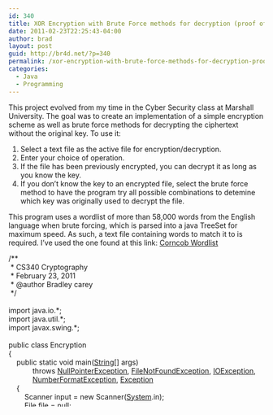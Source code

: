 ```yaml
---
id: 340
title: XOR Encryption with Brute Force methods for decryption (proof of concept)
date: 2011-02-23T22:25:43-04:00
author: brad
layout: post
guid: http://br4d.net/?p=340
permalink: /xor-encryption-with-brute-force-methods-for-decryption-proof-of-concept/
categories:
  - Java
  - Programming
---
```

This project evolved from my time in the Cyber Security class at Marshall University. The goal was to create an implementation of a simple encryption scheme as well as brute force methods for decrypting the ciphertext without the original key. To use it:

  1. Select a text file as the active file for encryption/decryption.
  2. Enter your choice of operation.
  3. If the file has been previously encrypted, you can decrypt it as long as you know the key.
  4. If you don&#8217;t know the key to an encrypted file, select the brute force method to have the program try all possible combinations to detemine which key was originally used to decrypt the file.

This program uses a wordlist of more than 58,000 words from the English language when brute forcing, which is parsed into a java TreeSet for maximum speed. As such, a text file containing words to match it to is required. I&#8217;ve used the one found at this link: [Corncob Wordlist](http://www.mieliestronk.com/wordlist.html)

<div class="codecolorer-container java default" style="overflow:auto;white-space:nowrap;height:300px;">
  <div class="java codecolorer">
    <span class="co3">/**<br /> &nbsp;* CS340 Cryptography<br /> &nbsp;* February 23, 2011<br /> &nbsp;* @author Bradley carey<br /> &nbsp;*/</span><br /> &nbsp;<br /> <span class="kw1">import</span> <span class="co2">java.io.*</span><span class="sy0">;</span><br /> <span class="kw1">import</span> <span class="co2">java.util.*</span><span class="sy0">;</span><br /> <span class="kw1">import</span> <span class="co2">javax.swing.*</span><span class="sy0">;</span><br /> &nbsp;<br /> <span class="kw1">public</span> <span class="kw1">class</span> Encryption<br /> <span class="br0">&#123;</span><br /> &nbsp; &nbsp; <span class="kw1">public</span> <span class="kw1">static</span> <span class="kw4">void</span> main<span class="br0">&#40;</span><a href="http://www.google.com/search?hl=en&q=allinurl%3Adocs.oracle.com+javase+docs+api+string"><span class="kw3">String</span></a><span class="br0">&#91;</span><span class="br0">&#93;</span> args<span class="br0">&#41;</span><br /> &nbsp; &nbsp; &nbsp; &nbsp; &nbsp; &nbsp; <span class="kw1">throws</span> <a href="http://www.google.com/search?hl=en&q=allinurl%3Adocs.oracle.com+javase+docs+api+nullpointerexception"><span class="kw3">NullPointerException</span></a>, <a href="http://www.google.com/search?hl=en&q=allinurl%3Adocs.oracle.com+javase+docs+api+filenotfoundexception"><span class="kw3">FileNotFoundException</span></a>, <a href="http://www.google.com/search?hl=en&q=allinurl%3Adocs.oracle.com+javase+docs+api+ioexception"><span class="kw3">IOException</span></a>,<br /> &nbsp; &nbsp; &nbsp; &nbsp; &nbsp; &nbsp; <a href="http://www.google.com/search?hl=en&q=allinurl%3Adocs.oracle.com+javase+docs+api+numberformatexception"><span class="kw3">NumberFormatException</span></a>, <a href="http://www.google.com/search?hl=en&q=allinurl%3Adocs.oracle.com+javase+docs+api+exception"><span class="kw3">Exception</span></a><br /> &nbsp; &nbsp; <span class="br0">&#123;</span><br /> &nbsp; &nbsp; &nbsp; &nbsp; Scanner input <span class="sy0">=</span> <span class="kw1">new</span> Scanner<span class="br0">&#40;</span><a href="http://www.google.com/search?hl=en&q=allinurl%3Adocs.oracle.com+javase+docs+api+system"><span class="kw3">System</span></a>.<span class="me1">in</span><span class="br0">&#41;</span><span class="sy0">;</span><br /> &nbsp; &nbsp; &nbsp; &nbsp; <a href="http://www.google.com/search?hl=en&q=allinurl%3Adocs.oracle.com+javase+docs+api+file"><span class="kw3">File</span></a> file <span class="sy0">=</span> <span class="kw2">null</span><span class="sy0">;</span><br /> &nbsp; &nbsp; &nbsp; &nbsp; <a href="http://www.google.com/search?hl=en&q=allinurl%3Adocs.oracle.com+javase+docs+api+string"><span class="kw3">String</span></a> strLine <span class="sy0">=</span> <span class="st0">""</span><span class="sy0">;</span><br /> &nbsp; &nbsp; &nbsp; &nbsp; <a href="http://www.google.com/search?hl=en&q=allinurl%3Adocs.oracle.com+javase+docs+api+jfilechooser"><span class="kw3">JFileChooser</span></a> fc <span class="sy0">=</span> <span class="kw1">new</span> <a href="http://www.google.com/search?hl=en&q=allinurl%3Adocs.oracle.com+javase+docs+api+jfilechooser"><span class="kw3">JFileChooser</span></a><span class="br0">&#40;</span><span class="st0">"."</span><span class="br0">&#41;</span><span class="sy0">;</span><br /> &nbsp;<br /> &nbsp; &nbsp; &nbsp; &nbsp; file <span class="sy0">=</span> openFile<span class="br0">&#40;</span>fc<span class="br0">&#41;</span><span class="sy0">;</span><br /> &nbsp; &nbsp; &nbsp; &nbsp; strLine <span class="sy0">=</span> readFile<span class="br0">&#40;</span>file<span class="br0">&#41;</span><span class="sy0">;</span><br /> &nbsp; &nbsp; &nbsp; &nbsp; <a href="http://www.google.com/search?hl=en&q=allinurl%3Adocs.oracle.com+javase+docs+api+system"><span class="kw3">System</span></a>.<span class="me1">out</span>.<span class="me1">println</span><span class="br0">&#40;</span>strLine<span class="br0">&#41;</span><span class="sy0">;</span><br /> &nbsp;<br /> &nbsp; &nbsp; &nbsp; &nbsp; <span class="kw4">int</span> select <span class="sy0">=</span> <span class="sy0">-</span><span class="nu0">1</span><span class="sy0">;</span><br /> &nbsp; &nbsp; &nbsp; &nbsp; <span class="kw1">while</span><span class="br0">&#40;</span>select <span class="sy0">!=</span> <span class="nu0"></span><span class="br0">&#41;</span><br /> &nbsp; &nbsp; &nbsp; &nbsp; <span class="br0">&#123;</span><br /> &nbsp; &nbsp; &nbsp; &nbsp; &nbsp; &nbsp; <a href="http://www.google.com/search?hl=en&q=allinurl%3Adocs.oracle.com+javase+docs+api+string"><span class="kw3">String</span></a> fName <span class="sy0">=</span> file.<span class="me1">getName</span><span class="br0">&#40;</span><span class="br0">&#41;</span><span class="sy0">;</span><br /> &nbsp; &nbsp; &nbsp; &nbsp; &nbsp; &nbsp; <a href="http://www.google.com/search?hl=en&q=allinurl%3Adocs.oracle.com+javase+docs+api+system"><span class="kw3">System</span></a>.<span class="me1">out</span>.<span class="me1">print</span><span class="br0">&#40;</span><span class="st0">""</span><br /> &nbsp; &nbsp; &nbsp; &nbsp; &nbsp; &nbsp; &nbsp; &nbsp; &nbsp; &nbsp; <span class="sy0">+</span> <span class="st0">"<span class="es0">\n</span>Currently selected file: "</span><span class="st0">" + fName + "</span><span class="st0">"..."</span><br /> &nbsp; &nbsp; &nbsp; &nbsp; &nbsp; &nbsp; &nbsp; &nbsp; &nbsp; &nbsp; <span class="sy0">+</span> <span class="st0">"<span class="es0">\n</span>1 - Open a different file."</span><br /> &nbsp; &nbsp; &nbsp; &nbsp; &nbsp; &nbsp; &nbsp; &nbsp; &nbsp; &nbsp; <span class="sy0">+</span> <span class="st0">"<span class="es0">\n</span>2 - Encrypt "</span> <span class="sy0">+</span> fName<br /> &nbsp; &nbsp; &nbsp; &nbsp; &nbsp; &nbsp; &nbsp; &nbsp; &nbsp; &nbsp; <span class="sy0">+</span> <span class="st0">"<span class="es0">\n</span>3 - Decrypt "</span> <span class="sy0">+</span> fName<br /> &nbsp; &nbsp; &nbsp; &nbsp; &nbsp; &nbsp; &nbsp; &nbsp; &nbsp; &nbsp; <span class="sy0">+</span> <span class="st0">"<span class="es0">\n</span>4 - Attempt to brute force the key used to encrypt &nbsp;"</span> <span class="sy0">+</span> fName<br /> &nbsp; &nbsp; &nbsp; &nbsp; &nbsp; &nbsp; &nbsp; &nbsp; &nbsp; &nbsp; <span class="sy0">+</span> <span class="st0">"<span class="es0">\n</span>0 - Quit."</span><br /> &nbsp; &nbsp; &nbsp; &nbsp; &nbsp; &nbsp; &nbsp; &nbsp; &nbsp; &nbsp; <span class="sy0">+</span> <span class="st0">"<span class="es0">\n</span>What would you like to do? "</span><span class="br0">&#41;</span><span class="sy0">;</span><br /> &nbsp; &nbsp; &nbsp; &nbsp; &nbsp; &nbsp; select <span class="sy0">=</span> <a href="http://www.google.com/search?hl=en&q=allinurl%3Adocs.oracle.com+javase+docs+api+integer"><span class="kw3">Integer</span></a>.<span class="me1">parseInt</span><span class="br0">&#40;</span>input.<span class="me1">nextLine</span><span class="br0">&#40;</span><span class="br0">&#41;</span><span class="br0">&#41;</span><span class="sy0">;</span><br /> &nbsp; &nbsp; &nbsp; &nbsp; &nbsp; &nbsp; <span class="kw1">switch</span><span class="br0">&#40;</span>select<span class="br0">&#41;</span><br /> &nbsp; &nbsp; &nbsp; &nbsp; &nbsp; &nbsp; <span class="br0">&#123;</span><br /> &nbsp; &nbsp; &nbsp; &nbsp; &nbsp; &nbsp; &nbsp; &nbsp; <span class="kw1">case</span> <span class="nu0">1</span><span class="sy0">:</span> <span class="co1">//open file</span><br /> &nbsp; &nbsp; &nbsp; &nbsp; &nbsp; &nbsp; &nbsp; &nbsp; &nbsp; &nbsp; file <span class="sy0">=</span> openFile<span class="br0">&#40;</span>fc<span class="br0">&#41;</span><span class="sy0">;</span><br /> &nbsp; &nbsp; &nbsp; &nbsp; &nbsp; &nbsp; &nbsp; &nbsp; &nbsp; &nbsp; strLine <span class="sy0">=</span> readFile<span class="br0">&#40;</span>file<span class="br0">&#41;</span><span class="sy0">;</span><br /> &nbsp; &nbsp; &nbsp; &nbsp; &nbsp; &nbsp; &nbsp; &nbsp; &nbsp; &nbsp; <a href="http://www.google.com/search?hl=en&q=allinurl%3Adocs.oracle.com+javase+docs+api+system"><span class="kw3">System</span></a>.<span class="me1">out</span>.<span class="me1">println</span><span class="br0">&#40;</span>strLine<span class="br0">&#41;</span><span class="sy0">;</span><br /> &nbsp; &nbsp; &nbsp; &nbsp; &nbsp; &nbsp; &nbsp; &nbsp; &nbsp; &nbsp; <span class="kw1">break</span><span class="sy0">;</span><br /> &nbsp; &nbsp; &nbsp; &nbsp; &nbsp; &nbsp; &nbsp; &nbsp; <span class="kw1">case</span> <span class="nu0">2</span><span class="sy0">:</span> <span class="co1">// encrypt</span><br /> &nbsp; &nbsp; &nbsp; &nbsp; &nbsp; &nbsp; &nbsp; &nbsp; &nbsp; &nbsp; encrypt<span class="br0">&#40;</span>file, <span class="kw2">true</span><span class="br0">&#41;</span><span class="sy0">;</span><br /> &nbsp; &nbsp; &nbsp; &nbsp; &nbsp; &nbsp; &nbsp; &nbsp; &nbsp; &nbsp; <span class="kw1">break</span><span class="sy0">;</span><br /> &nbsp; &nbsp; &nbsp; &nbsp; &nbsp; &nbsp; &nbsp; &nbsp; <span class="kw1">case</span> <span class="nu0">3</span><span class="sy0">:</span> <span class="co1">//decrypt</span><br /> &nbsp; &nbsp; &nbsp; &nbsp; &nbsp; &nbsp; &nbsp; &nbsp; &nbsp; &nbsp; encrypt<span class="br0">&#40;</span>file, <span class="kw2">false</span><span class="br0">&#41;</span><span class="sy0">;</span><br /> &nbsp; &nbsp; &nbsp; &nbsp; &nbsp; &nbsp; &nbsp; &nbsp; &nbsp; &nbsp; <span class="kw1">break</span><span class="sy0">;</span><br /> &nbsp; &nbsp; &nbsp; &nbsp; &nbsp; &nbsp; &nbsp; &nbsp; <span class="kw1">case</span> <span class="nu0">4</span><span class="sy0">:</span> <span class="co1">// brute force</span><br /> &nbsp; &nbsp; &nbsp; &nbsp; &nbsp; &nbsp; &nbsp; &nbsp; &nbsp; &nbsp; bruteForce<span class="br0">&#40;</span>file<span class="br0">&#41;</span><span class="sy0">;</span><br /> &nbsp; &nbsp; &nbsp; &nbsp; &nbsp; &nbsp; &nbsp; &nbsp; &nbsp; &nbsp; <span class="kw1">break</span><span class="sy0">;</span><br /> &nbsp; &nbsp; &nbsp; &nbsp; &nbsp; &nbsp; &nbsp; &nbsp; <span class="kw1">case</span> <span class="nu0"></span><span class="sy0">:</span> <span class="co1">//exit</span><br /> &nbsp; &nbsp; &nbsp; &nbsp; &nbsp; &nbsp; &nbsp; &nbsp; &nbsp; &nbsp; <a href="http://www.google.com/search?hl=en&q=allinurl%3Adocs.oracle.com+javase+docs+api+system"><span class="kw3">System</span></a>.<span class="me1">exit</span><span class="br0">&#40;</span><span class="nu0"></span><span class="br0">&#41;</span><span class="sy0">;</span><br /> &nbsp; &nbsp; &nbsp; &nbsp; &nbsp; &nbsp; &nbsp; &nbsp; &nbsp; &nbsp; <span class="kw1">break</span><span class="sy0">;</span><br /> &nbsp; &nbsp; &nbsp; &nbsp; &nbsp; &nbsp; &nbsp; &nbsp; <span class="kw1">default</span><span class="sy0">:</span><br /> &nbsp; &nbsp; &nbsp; &nbsp; &nbsp; &nbsp; &nbsp; &nbsp; &nbsp; &nbsp; <a href="http://www.google.com/search?hl=en&q=allinurl%3Adocs.oracle.com+javase+docs+api+system"><span class="kw3">System</span></a>.<span class="me1">out</span>.<span class="me1">println</span><span class="br0">&#40;</span><span class="st0">"User fail detected. Please stop doing it wrong and try again."</span><span class="br0">&#41;</span><span class="sy0">;</span><br /> &nbsp; &nbsp; &nbsp; &nbsp; &nbsp; &nbsp; &nbsp; &nbsp; &nbsp; &nbsp; <span class="kw1">break</span><span class="sy0">;</span><br /> &nbsp; &nbsp; &nbsp; &nbsp; &nbsp; &nbsp; <span class="br0">&#125;</span><br /> &nbsp; &nbsp; &nbsp; &nbsp; <span class="br0">&#125;</span><br /> &nbsp; &nbsp; <span class="br0">&#125;</span><br /> &nbsp;<br /> &nbsp; &nbsp; <span class="co3">/**<br /> &nbsp; &nbsp; &nbsp;*<br /> &nbsp; &nbsp; &nbsp;* @param fc : .<br /> &nbsp; &nbsp; &nbsp;* @return &nbsp; : Returns the file to be opened.<br /> &nbsp; &nbsp; &nbsp;*/</span><br /> &nbsp; &nbsp; <span class="kw1">public</span> <span class="kw1">static</span> <a href="http://www.google.com/search?hl=en&q=allinurl%3Adocs.oracle.com+javase+docs+api+file"><span class="kw3">File</span></a> openFile<span class="br0">&#40;</span><a href="http://www.google.com/search?hl=en&q=allinurl%3Adocs.oracle.com+javase+docs+api+jfilechooser"><span class="kw3">JFileChooser</span></a> fc<span class="br0">&#41;</span><br /> &nbsp; &nbsp; <span class="br0">&#123;</span><br /> &nbsp; &nbsp; &nbsp; &nbsp; <a href="http://www.google.com/search?hl=en&q=allinurl%3Adocs.oracle.com+javase+docs+api+file"><span class="kw3">File</span></a> file <span class="sy0">=</span> <span class="kw2">null</span><span class="sy0">;</span><br /> &nbsp; &nbsp; &nbsp; &nbsp; <a href="http://www.google.com/search?hl=en&q=allinurl%3Adocs.oracle.com+javase+docs+api+system"><span class="kw3">System</span></a>.<span class="me1">out</span>.<span class="me1">println</span><span class="br0">&#40;</span><span class="st0">"Open a file..."</span><span class="br0">&#41;</span><span class="sy0">;</span><br /> &nbsp; &nbsp; &nbsp; &nbsp; <span class="kw4">int</span> returnVal <span class="sy0">=</span> fc.<span class="me1">showOpenDialog</span><span class="br0">&#40;</span><span class="kw2">null</span><span class="br0">&#41;</span><span class="sy0">;</span><br /> &nbsp; &nbsp; &nbsp; &nbsp; <span class="kw1">if</span><span class="br0">&#40;</span>returnVal <span class="sy0">==</span> <a href="http://www.google.com/search?hl=en&q=allinurl%3Adocs.oracle.com+javase+docs+api+jfilechooser"><span class="kw3">JFileChooser</span></a>.<span class="me1">APPROVE_OPTION</span><span class="br0">&#41;</span><br /> &nbsp; &nbsp; &nbsp; &nbsp; <span class="br0">&#123;</span><br /> &nbsp; &nbsp; &nbsp; &nbsp; &nbsp; &nbsp; file <span class="sy0">=</span> fc.<span class="me1">getSelectedFile</span><span class="br0">&#40;</span><span class="br0">&#41;</span><span class="sy0">;</span><br /> &nbsp; &nbsp; &nbsp; &nbsp; &nbsp; &nbsp; <a href="http://www.google.com/search?hl=en&q=allinurl%3Adocs.oracle.com+javase+docs+api+system"><span class="kw3">System</span></a>.<span class="me1">out</span>.<span class="me1">println</span><span class="br0">&#40;</span><span class="st0">"Opened "</span><span class="st0">" + file.getName() + "</span><span class="st0">"..."</span><span class="br0">&#41;</span><span class="sy0">;</span><br /> &nbsp; &nbsp; &nbsp; &nbsp; <span class="br0">&#125;</span> <span class="kw1">else</span><br /> &nbsp; &nbsp; &nbsp; &nbsp; <span class="br0">&#123;</span><br /> &nbsp; &nbsp; &nbsp; &nbsp; &nbsp; &nbsp; <a href="http://www.google.com/search?hl=en&q=allinurl%3Adocs.oracle.com+javase+docs+api+system"><span class="kw3">System</span></a>.<span class="me1">out</span>.<span class="me1">println</span><span class="br0">&#40;</span><span class="st0">"User cancelled the process. "</span><br /> &nbsp; &nbsp; &nbsp; &nbsp; &nbsp; &nbsp; &nbsp; &nbsp; &nbsp; &nbsp; <span class="sy0">+</span> <span class="st0">"File selection unchanged."</span><span class="br0">&#41;</span><span class="sy0">;</span><br /> &nbsp; &nbsp; &nbsp; &nbsp; <span class="br0">&#125;</span><br /> &nbsp; &nbsp; &nbsp; &nbsp; <span class="kw1">return</span> file<span class="sy0">;</span><br /> &nbsp; &nbsp; <span class="br0">&#125;</span><br /> &nbsp;<br /> &nbsp; &nbsp; <span class="co3">/**<br /> &nbsp; &nbsp; &nbsp;*<br /> &nbsp; &nbsp; &nbsp;* @param file : Reads in a file.<br /> &nbsp; &nbsp; &nbsp;* @return &nbsp; &nbsp; : Returns the text in the file.<br /> &nbsp; &nbsp; &nbsp;* @throws FileNotFoundException<br /> &nbsp; &nbsp; &nbsp;* @throws IOException<br /> &nbsp; &nbsp; &nbsp;*/</span><br /> &nbsp; &nbsp; <span class="kw1">public</span> <span class="kw1">static</span> <a href="http://www.google.com/search?hl=en&q=allinurl%3Adocs.oracle.com+javase+docs+api+string"><span class="kw3">String</span></a> readFile<span class="br0">&#40;</span><a href="http://www.google.com/search?hl=en&q=allinurl%3Adocs.oracle.com+javase+docs+api+file"><span class="kw3">File</span></a> file<span class="br0">&#41;</span><br /> &nbsp; &nbsp; &nbsp; &nbsp; &nbsp; &nbsp; <span class="kw1">throws</span> <a href="http://www.google.com/search?hl=en&q=allinurl%3Adocs.oracle.com+javase+docs+api+filenotfoundexception"><span class="kw3">FileNotFoundException</span></a>, <a href="http://www.google.com/search?hl=en&q=allinurl%3Adocs.oracle.com+javase+docs+api+ioexception"><span class="kw3">IOException</span></a><br /> &nbsp; &nbsp; <span class="br0">&#123;</span><br /> &nbsp; &nbsp; &nbsp; &nbsp; <a href="http://www.google.com/search?hl=en&q=allinurl%3Adocs.oracle.com+javase+docs+api+filereader"><span class="kw3">FileReader</span></a> fr <span class="sy0">=</span> <span class="kw1">new</span> <a href="http://www.google.com/search?hl=en&q=allinurl%3Adocs.oracle.com+javase+docs+api+filereader"><span class="kw3">FileReader</span></a><span class="br0">&#40;</span>file<span class="br0">&#41;</span><span class="sy0">;</span><br /> &nbsp; &nbsp; &nbsp; &nbsp; <a href="http://www.google.com/search?hl=en&q=allinurl%3Adocs.oracle.com+javase+docs+api+bufferedreader"><span class="kw3">BufferedReader</span></a> br <span class="sy0">=</span> <span class="kw1">new</span> <a href="http://www.google.com/search?hl=en&q=allinurl%3Adocs.oracle.com+javase+docs+api+bufferedreader"><span class="kw3">BufferedReader</span></a><span class="br0">&#40;</span>fr<span class="br0">&#41;</span><span class="sy0">;</span><br /> &nbsp; &nbsp; &nbsp; &nbsp; <a href="http://www.google.com/search?hl=en&q=allinurl%3Adocs.oracle.com+javase+docs+api+string"><span class="kw3">String</span></a> strLine <span class="sy0">=</span> <span class="st0">""</span><span class="sy0">;</span><br /> &nbsp;<br /> &nbsp; &nbsp; &nbsp; &nbsp; <span class="kw4">int</span> temp <span class="sy0">=</span> br.<span class="me1">read</span><span class="br0">&#40;</span><span class="br0">&#41;</span><span class="sy0">;</span><br /> &nbsp; &nbsp; &nbsp; &nbsp; <span class="kw1">while</span><span class="br0">&#40;</span>temp <span class="sy0">!=</span> <span class="sy0">-</span><span class="nu0">1</span><span class="br0">&#41;</span><br /> &nbsp; &nbsp; &nbsp; &nbsp; <span class="br0">&#123;</span><br /> &nbsp; &nbsp; &nbsp; &nbsp; &nbsp; &nbsp; strLine <span class="sy0">+=</span> <span class="br0">&#40;</span><span class="kw4">char</span><span class="br0">&#41;</span>temp<span class="sy0">;</span><br /> &nbsp; &nbsp; &nbsp; &nbsp; &nbsp; &nbsp; temp <span class="sy0">=</span> br.<span class="me1">read</span><span class="br0">&#40;</span><span class="br0">&#41;</span><span class="sy0">;</span><br /> &nbsp; &nbsp; &nbsp; &nbsp; <span class="br0">&#125;</span><br /> &nbsp; &nbsp; &nbsp; &nbsp; br.<span class="me1">close</span><span class="br0">&#40;</span><span class="br0">&#41;</span><span class="sy0">;</span><br /> &nbsp; &nbsp; &nbsp; &nbsp; fr.<span class="me1">close</span><span class="br0">&#40;</span><span class="br0">&#41;</span><span class="sy0">;</span><br /> &nbsp; &nbsp; &nbsp; &nbsp; <span class="kw1">return</span> strLine<span class="sy0">;</span><br /> &nbsp; &nbsp; <span class="br0">&#125;</span><br /> &nbsp;<br /> &nbsp; &nbsp; <span class="co3">/**<br /> &nbsp; &nbsp; &nbsp;*<br /> &nbsp; &nbsp; &nbsp;* @param file &nbsp; &nbsp;: File to be encrypted or decrypted.<br /> &nbsp; &nbsp; &nbsp;* @param encrypt : Encrypt if TRUE, decrypt if FALSE.<br /> &nbsp; &nbsp; &nbsp;* @param brute &nbsp; : Overrides encrypt if TRUE, will brutally force the<br /> &nbsp; &nbsp; &nbsp;* &nbsp; &nbsp; &nbsp; &nbsp; &nbsp; &nbsp; &nbsp; &nbsp; &nbsp;selected file open. Does nothing if FALSE.<br /> &nbsp; &nbsp; &nbsp;* @throws UnsupportedEncodingException<br /> &nbsp; &nbsp; &nbsp;* @throws FileNotFoundException<br /> &nbsp; &nbsp; &nbsp;* @throws IOException<br /> &nbsp; &nbsp; &nbsp;* @throws StringIndexOutOfBoundsException<br /> &nbsp; &nbsp; &nbsp;*/</span><br /> &nbsp; &nbsp; <span class="kw1">public</span> <span class="kw1">static</span> <span class="kw4">void</span> encrypt<span class="br0">&#40;</span><a href="http://www.google.com/search?hl=en&q=allinurl%3Adocs.oracle.com+javase+docs+api+file"><span class="kw3">File</span></a> file, <span class="kw4">boolean</span> encrypt<span class="br0">&#41;</span><br /> &nbsp; &nbsp; &nbsp; &nbsp; &nbsp; &nbsp; <span class="kw1">throws</span> <a href="http://www.google.com/search?hl=en&q=allinurl%3Adocs.oracle.com+javase+docs+api+unsupportedencodingexception"><span class="kw3">UnsupportedEncodingException</span></a>, <a href="http://www.google.com/search?hl=en&q=allinurl%3Adocs.oracle.com+javase+docs+api+filenotfoundexception"><span class="kw3">FileNotFoundException</span></a>,<br /> &nbsp; &nbsp; &nbsp; &nbsp; &nbsp; &nbsp; <a href="http://www.google.com/search?hl=en&q=allinurl%3Adocs.oracle.com+javase+docs+api+ioexception"><span class="kw3">IOException</span></a>, <a href="http://www.google.com/search?hl=en&q=allinurl%3Adocs.oracle.com+javase+docs+api+stringindexoutofboundsexception"><span class="kw3">StringIndexOutOfBoundsException</span></a><br /> &nbsp; &nbsp; <span class="br0">&#123;</span><br /> &nbsp; &nbsp; &nbsp; &nbsp; <span class="kw4">byte</span><span class="br0">&#91;</span><span class="br0">&#93;</span> tempbyte <span class="sy0">=</span> <span class="kw1">new</span> <span class="kw4">byte</span><span class="br0">&#91;</span><span class="nu0">2</span><span class="br0">&#93;</span><span class="sy0">;</span><br /> &nbsp; &nbsp; &nbsp; &nbsp; <span class="kw4">byte</span><span class="br0">&#91;</span><span class="br0">&#93;</span> tempkey <span class="sy0">=</span> <span class="kw1">new</span> <span class="kw4">byte</span><span class="br0">&#91;</span><span class="nu0">2</span><span class="br0">&#93;</span><span class="sy0">;</span><br /> &nbsp; &nbsp; &nbsp; &nbsp; <a href="http://www.google.com/search?hl=en&q=allinurl%3Adocs.oracle.com+javase+docs+api+string"><span class="kw3">String</span></a> outfile <span class="sy0">=</span> <span class="st0">""</span><span class="sy0">;</span><br /> &nbsp;<br /> &nbsp; &nbsp; &nbsp; &nbsp; Scanner input <span class="sy0">=</span> <span class="kw1">new</span> Scanner<span class="br0">&#40;</span><a href="http://www.google.com/search?hl=en&q=allinurl%3Adocs.oracle.com+javase+docs+api+system"><span class="kw3">System</span></a>.<span class="me1">in</span><span class="br0">&#41;</span><span class="sy0">;</span><br /> &nbsp; &nbsp; &nbsp; &nbsp; <a href="http://www.google.com/search?hl=en&q=allinurl%3Adocs.oracle.com+javase+docs+api+filereader"><span class="kw3">FileReader</span></a> fr <span class="sy0">=</span> <span class="kw1">new</span> <a href="http://www.google.com/search?hl=en&q=allinurl%3Adocs.oracle.com+javase+docs+api+filereader"><span class="kw3">FileReader</span></a><span class="br0">&#40;</span>file<span class="br0">&#41;</span><span class="sy0">;</span><br /> &nbsp; &nbsp; &nbsp; &nbsp; <a href="http://www.google.com/search?hl=en&q=allinurl%3Adocs.oracle.com+javase+docs+api+bufferedreader"><span class="kw3">BufferedReader</span></a> br <span class="sy0">=</span> <span class="kw1">new</span> <a href="http://www.google.com/search?hl=en&q=allinurl%3Adocs.oracle.com+javase+docs+api+bufferedreader"><span class="kw3">BufferedReader</span></a><span class="br0">&#40;</span>fr<span class="br0">&#41;</span><span class="sy0">;</span><br /> &nbsp;<br /> &nbsp; &nbsp; &nbsp; &nbsp; <a href="http://www.google.com/search?hl=en&q=allinurl%3Adocs.oracle.com+javase+docs+api+system"><span class="kw3">System</span></a>.<span class="me1">out</span>.<span class="me1">print</span><span class="br0">&#40;</span><span class="st0">"Enter key: "</span><span class="br0">&#41;</span><span class="sy0">;</span><br /> &nbsp; &nbsp; &nbsp; &nbsp; <a href="http://www.google.com/search?hl=en&q=allinurl%3Adocs.oracle.com+javase+docs+api+string"><span class="kw3">String</span></a> key <span class="sy0">=</span> input.<span class="me1">nextLine</span><span class="br0">&#40;</span><span class="br0">&#41;</span><span class="sy0">;</span><br /> &nbsp; &nbsp; &nbsp; &nbsp; key <span class="sy0">=</span> key.<span class="me1">substring</span><span class="br0">&#40;</span><span class="nu0"></span>, <span class="nu0">2</span><span class="br0">&#41;</span><span class="sy0">;</span><br /> &nbsp; &nbsp; &nbsp; &nbsp; tempkey <span class="sy0">=</span> key.<span class="me1">getBytes</span><span class="br0">&#40;</span><span class="st0">"US-ASCII"</span><span class="br0">&#41;</span><span class="sy0">;</span><br /> &nbsp;<br /> &nbsp; &nbsp; &nbsp; &nbsp; <a href="http://www.google.com/search?hl=en&q=allinurl%3Adocs.oracle.com+javase+docs+api+string"><span class="kw3">String</span></a> outstr <span class="sy0">=</span> <span class="st0">""</span><span class="sy0">;</span><br /> &nbsp; &nbsp; &nbsp; &nbsp; <a href="http://www.google.com/search?hl=en&q=allinurl%3Adocs.oracle.com+javase+docs+api+string"><span class="kw3">String</span></a> txt <span class="sy0">=</span> <span class="st0">""</span><span class="sy0">;</span><br /> &nbsp;<br /> &nbsp; &nbsp; &nbsp; &nbsp; <span class="kw4">int</span> temp0 <span class="sy0">=</span> br.<span class="me1">read</span><span class="br0">&#40;</span><span class="br0">&#41;</span><span class="sy0">;</span><br /> &nbsp; &nbsp; &nbsp; &nbsp; <span class="kw1">while</span><span class="br0">&#40;</span>temp0 <span class="sy0">!=</span> <span class="sy0">-</span><span class="nu0">1</span><span class="br0">&#41;</span><br /> &nbsp; &nbsp; &nbsp; &nbsp; <span class="br0">&#123;</span><br /> &nbsp; &nbsp; &nbsp; &nbsp; &nbsp; &nbsp; txt <span class="sy0">+=</span> <span class="br0">&#40;</span><span class="kw4">char</span><span class="br0">&#41;</span>temp0<span class="sy0">;</span><br /> &nbsp; &nbsp; &nbsp; &nbsp; &nbsp; &nbsp; temp0 <span class="sy0">=</span> br.<span class="me1">read</span><span class="br0">&#40;</span><span class="br0">&#41;</span><span class="sy0">;</span><br /> &nbsp; &nbsp; &nbsp; &nbsp; <span class="br0">&#125;</span><br /> &nbsp;<br /> &nbsp; &nbsp; &nbsp; &nbsp; <span class="kw1">if</span><span class="br0">&#40;</span>txt.<span class="me1">length</span><span class="br0">&#40;</span><span class="br0">&#41;</span> <span class="sy0">%</span> <span class="nu0">2</span> <span class="sy0">!=</span> <span class="nu0"></span><span class="br0">&#41;</span><br /> &nbsp; &nbsp; &nbsp; &nbsp; &nbsp; &nbsp; txt <span class="sy0">+=</span> <span class="st0">" "</span><span class="sy0">;</span><br /> &nbsp; &nbsp; &nbsp; &nbsp; <span class="kw1">for</span><span class="br0">&#40;</span><span class="kw4">int</span> i <span class="sy0">=</span> <span class="nu0"></span><span class="sy0">;</span> i <span class="sy0"><</span> txt.<span class="me1">length</span><span class="br0">&#40;</span><span class="br0">&#41;</span><span class="sy0">/</span><span class="nu0">2</span><span class="sy0">;</span> i<span class="sy0">++</span><span class="br0">&#41;</span><br /> &nbsp; &nbsp; &nbsp; &nbsp; <span class="br0">&#123;</span><br /> &nbsp; &nbsp; &nbsp; &nbsp; &nbsp; &nbsp; tempbyte<span class="br0">&#91;</span><span class="nu0"></span><span class="br0">&#93;</span> <span class="sy0">=</span> <span class="br0">&#40;</span><span class="kw4">byte</span><span class="br0">&#41;</span>txt.<span class="me1">charAt</span><span class="br0">&#40;</span>i<span class="sy0">*</span><span class="nu0">2</span><span class="br0">&#41;</span><span class="sy0">;</span><br /> &nbsp; &nbsp; &nbsp; &nbsp; &nbsp; &nbsp; tempbyte<span class="br0">&#91;</span><span class="nu0">1</span><span class="br0">&#93;</span> <span class="sy0">=</span> <span class="br0">&#40;</span><span class="kw4">byte</span><span class="br0">&#41;</span>txt.<span class="me1">charAt</span><span class="br0">&#40;</span>i<span class="sy0">*</span><span class="nu0">2</span><span class="sy0">+</span><span class="nu0">1</span><span class="br0">&#41;</span><span class="sy0">;</span><br /> &nbsp; &nbsp; &nbsp; &nbsp; &nbsp; &nbsp; tempbyte<span class="br0">&#91;</span><span class="nu0"></span><span class="br0">&#93;</span> <span class="sy0">=</span> <span class="br0">&#40;</span><span class="kw4">byte</span><span class="br0">&#41;</span><span class="br0">&#40;</span>tempbyte<span class="br0">&#91;</span><span class="nu0"></span><span class="br0">&#93;</span> <span class="sy0">^</span> tempkey<span class="br0">&#91;</span><span class="nu0"></span><span class="br0">&#93;</span><span class="br0">&#41;</span><span class="sy0">;</span><br /> &nbsp; &nbsp; &nbsp; &nbsp; &nbsp; &nbsp; tempbyte<span class="br0">&#91;</span><span class="nu0">1</span><span class="br0">&#93;</span> <span class="sy0">=</span> <span class="br0">&#40;</span><span class="kw4">byte</span><span class="br0">&#41;</span><span class="br0">&#40;</span>tempbyte<span class="br0">&#91;</span><span class="nu0">1</span><span class="br0">&#93;</span> <span class="sy0">^</span> tempkey<span class="br0">&#91;</span><span class="nu0">1</span><span class="br0">&#93;</span><span class="br0">&#41;</span><span class="sy0">;</span><br /> &nbsp; &nbsp; &nbsp; &nbsp; &nbsp; &nbsp; outstr <span class="sy0">+=</span> <span class="br0">&#40;</span><span class="kw4">char</span><span class="br0">&#41;</span>tempbyte<span class="br0">&#91;</span><span class="nu0"></span><span class="br0">&#93;</span> <span class="sy0">+</span> <span class="st0">""</span> <span class="sy0">+</span> <span class="br0">&#40;</span><span class="kw4">char</span><span class="br0">&#41;</span>tempbyte<span class="br0">&#91;</span><span class="nu0">1</span><span class="br0">&#93;</span><span class="sy0">;</span><br /> &nbsp; &nbsp; &nbsp; &nbsp; <span class="br0">&#125;</span><br /> &nbsp;<br /> &nbsp; &nbsp; &nbsp; &nbsp; <span class="kw1">if</span><span class="br0">&#40;</span>encrypt<span class="br0">&#41;</span><br /> &nbsp; &nbsp; &nbsp; &nbsp; <span class="br0">&#123;</span><br /> &nbsp; &nbsp; &nbsp; &nbsp; &nbsp; &nbsp; outfile <span class="sy0">+=</span> <span class="st0">"encryptedMessage.txt"</span><span class="sy0">;</span><br /> &nbsp; &nbsp; &nbsp; &nbsp; <span class="br0">&#125;</span><br /> &nbsp; &nbsp; &nbsp; &nbsp; <span class="kw1">else</span> <span class="kw1">if</span><span class="br0">&#40;</span><span class="sy0">!</span>encrypt<span class="br0">&#41;</span><br /> &nbsp; &nbsp; &nbsp; &nbsp; <span class="br0">&#123;</span><br /> &nbsp; &nbsp; &nbsp; &nbsp; &nbsp; &nbsp; outfile <span class="sy0">+=</span> <span class="st0">"decryptedMessage.txt"</span><span class="sy0">;</span><br /> &nbsp; &nbsp; &nbsp; &nbsp; <span class="br0">&#125;</span><br /> &nbsp; &nbsp; &nbsp; &nbsp; <a href="http://www.google.com/search?hl=en&q=allinurl%3Adocs.oracle.com+javase+docs+api+filewriter"><span class="kw3">FileWriter</span></a> fw <span class="sy0">=</span> <span class="kw1">new</span> <a href="http://www.google.com/search?hl=en&q=allinurl%3Adocs.oracle.com+javase+docs+api+filewriter"><span class="kw3">FileWriter</span></a><span class="br0">&#40;</span><span class="kw1">new</span> <a href="http://www.google.com/search?hl=en&q=allinurl%3Adocs.oracle.com+javase+docs+api+file"><span class="kw3">File</span></a><span class="br0">&#40;</span><span class="st0">".<span class="es0">\"</span> + outfile));<br /> &nbsp; &nbsp; &nbsp; &nbsp; BufferedWriter bw = new BufferedWriter(fw);<br /> &nbsp; &nbsp; &nbsp; &nbsp; bw.write(outstr);<br /> &nbsp; &nbsp; &nbsp; &nbsp; bw.close();<br /> &nbsp; &nbsp; &nbsp; &nbsp; fw.close();<br /> &nbsp; &nbsp; &nbsp; &nbsp; System.out.println("</span><span class="st0">"<br /> &nbsp; &nbsp; &nbsp; &nbsp; &nbsp; &nbsp; &nbsp; &nbsp; &nbsp; &nbsp; + "</span>\nWritten to file<span class="sy0">:</span> <span class="st0">""</span> <span class="sy0">+</span> outfile <span class="sy0">+</span> <span class="st0">""</span>...<span class="st0">"<br /> &nbsp; &nbsp; &nbsp; &nbsp; &nbsp; &nbsp; &nbsp; &nbsp; &nbsp; &nbsp; + "</span>\n<span class="st0">" + outstr);<br /> &nbsp; &nbsp; }<br /> &nbsp;<br /> &nbsp; &nbsp; /*<br /> &nbsp; &nbsp; &nbsp;* &nbsp;Decrypts file and returns the file as a string for use in the<br /> &nbsp; &nbsp; &nbsp;* &nbsp;brute force function<br /> &nbsp; &nbsp; &nbsp;* @param file &nbsp;: File to decrypt<br /> &nbsp; &nbsp; &nbsp;* @param key1 &nbsp;: First byte of encryption key<br /> &nbsp; &nbsp; &nbsp;* @param key2 &nbsp;: Second byte of encryption key<br /> &nbsp; &nbsp; &nbsp;*/<br /> &nbsp; &nbsp; public static String decrypt(File file, byte key1, byte key2) throws Exception<br /> &nbsp; &nbsp; {<br /> &nbsp; &nbsp; &nbsp; &nbsp; String outstr = "</span><span class="st0">";<br /> &nbsp; &nbsp; &nbsp; &nbsp; String txt = "</span><span class="st0">";<br /> &nbsp; &nbsp; &nbsp; &nbsp; byte[] tempbyte = new byte[2];<br /> &nbsp;<br /> &nbsp; &nbsp; &nbsp; &nbsp; FileReader fr = new FileReader(file);<br /> &nbsp; &nbsp; &nbsp; &nbsp; BufferedReader br = new BufferedReader(fr);<br /> &nbsp;<br /> &nbsp; &nbsp; &nbsp; &nbsp; int temp0 = br.read();<br /> &nbsp; &nbsp; &nbsp; &nbsp; while(temp0 != -1)<br /> &nbsp; &nbsp; &nbsp; &nbsp; {<br /> &nbsp; &nbsp; &nbsp; &nbsp; &nbsp; &nbsp; txt += (char)temp0;<br /> &nbsp; &nbsp; &nbsp; &nbsp; &nbsp; &nbsp; temp0 = br.read();<br /> &nbsp; &nbsp; &nbsp; &nbsp; }<br /> &nbsp;<br /> &nbsp; &nbsp; &nbsp; &nbsp; if(txt.length() % 2 != 0)<br /> &nbsp; &nbsp; &nbsp; &nbsp; &nbsp; &nbsp; txt += "</span> <span class="st0">";<br /> &nbsp; &nbsp; &nbsp; &nbsp; for(int i = 0; i < txt.length()/2; i++)<br /> &nbsp; &nbsp; &nbsp; &nbsp; {<br /> &nbsp; &nbsp; &nbsp; &nbsp; &nbsp; &nbsp; tempbyte[0] = (byte)txt.charAt(i*2);<br /> &nbsp; &nbsp; &nbsp; &nbsp; &nbsp; &nbsp; tempbyte[1] = (byte)txt.charAt(i*2+1);<br /> &nbsp; &nbsp; &nbsp; &nbsp; &nbsp; &nbsp; tempbyte[0] = (byte)(tempbyte[0] ^ key1);<br /> &nbsp; &nbsp; &nbsp; &nbsp; &nbsp; &nbsp; tempbyte[1] = (byte)(tempbyte[1] ^ key2);<br /> &nbsp; &nbsp; &nbsp; &nbsp; &nbsp; &nbsp; outstr += (char)tempbyte[0] + "</span><span class="st0">" + (char)tempbyte[1];<br /> &nbsp; &nbsp; &nbsp; &nbsp; }<br /> &nbsp;<br /> &nbsp; &nbsp; &nbsp; &nbsp; return outstr;<br /> &nbsp; &nbsp; }<br /> &nbsp;<br /> &nbsp; &nbsp; /* Attempts to discover the 16 bit key used to encrypt the given file<br /> &nbsp; &nbsp; &nbsp;* @param file &nbsp;: File to brute force<br /> &nbsp; &nbsp; &nbsp;*/<br /> &nbsp; &nbsp; public static void bruteForce(File file) throws Exception<br /> &nbsp; &nbsp; {<br /> &nbsp; &nbsp; &nbsp; &nbsp; ArrayList<String> possibleKeys = new ArrayList<String>(); // holds possible keys<br /> &nbsp;<br /> &nbsp; &nbsp; &nbsp; &nbsp; TreeSet<String> wordList = new TreeSet<String>(); // populate tree with wordlist<br /> &nbsp; &nbsp; &nbsp; &nbsp; File words = new File("</span>.\\corncob_lowercase.<span class="me1">txt</span><span class="st0">");<br /> &nbsp; &nbsp; &nbsp; &nbsp; Scanner in = new Scanner(words);<br /> &nbsp; &nbsp; &nbsp; &nbsp; while(in.hasNextLine())<br /> &nbsp; &nbsp; &nbsp; &nbsp; &nbsp; &nbsp; wordList.add(in.nextLine());<br /> &nbsp; &nbsp; &nbsp; &nbsp; in.close();<br /> &nbsp;<br /> &nbsp; &nbsp; &nbsp; &nbsp; byte[] tempkey = new byte[2];<br /> &nbsp; &nbsp; &nbsp; &nbsp; FileReader fr = new FileReader(file);<br /> &nbsp; &nbsp; &nbsp; &nbsp; BufferedReader br = new BufferedReader(fr);<br /> &nbsp; &nbsp; &nbsp; &nbsp; for(int i = 32; i <= 126; i++)<br /> &nbsp; &nbsp; &nbsp; &nbsp; {<br /> &nbsp; &nbsp; &nbsp; &nbsp; &nbsp; &nbsp; for(int j = 32; j <= 126; j++)<br /> &nbsp; &nbsp; &nbsp; &nbsp; &nbsp; &nbsp; {<br /> &nbsp; &nbsp; &nbsp; &nbsp; &nbsp; &nbsp; &nbsp; &nbsp; tempkey[0] = (byte)i;<br /> &nbsp; &nbsp; &nbsp; &nbsp; &nbsp; &nbsp; &nbsp; &nbsp; tempkey[1] = (byte)j;<br /> &nbsp; &nbsp; &nbsp; &nbsp; &nbsp; &nbsp; &nbsp; &nbsp; String decryptedStuff = decrypt(file, tempkey[0], tempkey[1]);<br /> &nbsp;<br /> &nbsp; &nbsp; &nbsp; &nbsp; &nbsp; &nbsp; &nbsp; &nbsp; ArrayList<String> tokens = new ArrayList<String>();<br /> &nbsp; &nbsp; &nbsp; &nbsp; &nbsp; &nbsp; &nbsp; &nbsp; Scanner tokenize = new Scanner(decryptedStuff);<br /> &nbsp; &nbsp; &nbsp; &nbsp; &nbsp; &nbsp; &nbsp; &nbsp; while (tokenize.hasNext()) &nbsp;//tokenize decrypted ciphertext<br /> &nbsp; &nbsp; &nbsp; &nbsp; &nbsp; &nbsp; &nbsp; &nbsp; {<br /> &nbsp; &nbsp; &nbsp; &nbsp; &nbsp; &nbsp; &nbsp; &nbsp; &nbsp; &nbsp; tokens.add(tokenize.next());<br /> &nbsp; &nbsp; &nbsp; &nbsp; &nbsp; &nbsp; &nbsp; &nbsp; }<br /> &nbsp; &nbsp; &nbsp; &nbsp; &nbsp; &nbsp; &nbsp; &nbsp; //System.out.println("</span><a href="http://www.google.com/search?hl=en&q=allinurl%3Adocs.oracle.com+javase+docs+api+key"><span class="kw3">Key</span></a><span class="sy0">:</span> <span class="br0">&#91;</span><span class="st0">" + (char)tempkey[0] + "</span><span class="st0">" + (char)tempkey[1] + "</span><span class="br0">&#93;</span> Message<span class="sy0">:</span> <span class="st0">" + decryptedStuff);<br /> &nbsp; &nbsp; &nbsp; &nbsp; &nbsp; &nbsp; &nbsp; &nbsp; //System.out.println("</span>Tokens<span class="sy0">:</span> <span class="br0">&#91;</span><span class="st0">" + tokens + "</span><span class="br0">&#93;</span> and total # of tokens<span class="sy0">:</span> <span class="st0">" + tokens.size());<br /> &nbsp;<br /> &nbsp; &nbsp; &nbsp; &nbsp; &nbsp; &nbsp; &nbsp; &nbsp; int confidence = 0;<br /> &nbsp;<br /> &nbsp; &nbsp; &nbsp; &nbsp; &nbsp; &nbsp; &nbsp; &nbsp; for(int w = 0; w < tokens.size(); w++)<br /> &nbsp; &nbsp; &nbsp; &nbsp; &nbsp; &nbsp; &nbsp; &nbsp; {<br /> &nbsp; &nbsp; &nbsp; &nbsp; &nbsp; &nbsp; &nbsp; &nbsp; &nbsp; &nbsp; String s = tokens.get(w).toLowerCase();<br /> &nbsp; &nbsp; &nbsp; &nbsp; &nbsp; &nbsp; &nbsp; &nbsp; &nbsp; &nbsp; //s = s.replaceAll("</span><span class="br0">&#91;</span><span class="sy0">^</span>a<span class="sy0">-</span>zA<span class="sy0">-</span>Z<span class="br0">&#93;</span><span class="st0">", "</span><span class="st0">"); // remove all non-alpha characters from current token?<br /> &nbsp;<br /> &nbsp; &nbsp; &nbsp; &nbsp; &nbsp; &nbsp; &nbsp; &nbsp; &nbsp; &nbsp; if(s.length() > 3 && wordList.contains(s)) //ignore words less than 3 characters to improve speed<br /> &nbsp; &nbsp; &nbsp; &nbsp; &nbsp; &nbsp; &nbsp; &nbsp; &nbsp; &nbsp; {<br /> &nbsp; &nbsp; &nbsp; &nbsp; &nbsp; &nbsp; &nbsp; &nbsp; &nbsp; &nbsp; &nbsp; &nbsp; System.out.println("</span>Match found using token <span class="br0">&#91;</span><span class="st0">" + s + "</span><span class="br0">&#93;</span> and key <span class="st0">" + (char)tempkey[0] + (char)tempkey[1]);<br /> &nbsp; &nbsp; &nbsp; &nbsp; &nbsp; &nbsp; &nbsp; &nbsp; &nbsp; &nbsp; &nbsp; &nbsp; confidence++;<br /> &nbsp; &nbsp; &nbsp; &nbsp; &nbsp; &nbsp; &nbsp; &nbsp; &nbsp; &nbsp; }<br /> &nbsp; &nbsp; &nbsp; &nbsp; &nbsp; &nbsp; &nbsp; &nbsp; }<br /> &nbsp; &nbsp; &nbsp; &nbsp; &nbsp; &nbsp; &nbsp; &nbsp; if(confidence > 1) // add key to list of possible solutions as well as a confidence level<br /> &nbsp; &nbsp; &nbsp; &nbsp; &nbsp; &nbsp; &nbsp; &nbsp; &nbsp; &nbsp; possibleKeys.add(confidence + "</span> <span class="st0">" + (char)tempkey[0] + "</span><span class="st0">" + (char)tempkey[1]);<br /> &nbsp; &nbsp; &nbsp; &nbsp; &nbsp; &nbsp; }<br /> &nbsp; &nbsp; &nbsp; &nbsp; }<br /> &nbsp;<br /> &nbsp; &nbsp; &nbsp; &nbsp; Collections.sort(possibleKeys, Collections.reverseOrder()); // sort possible keys in order from highest confidence to least<br /> &nbsp;<br /> &nbsp; &nbsp; &nbsp; &nbsp; System.out.println("</span>Now printing <span class="nu0">5</span> best matches. <span class="me1">The</span> number at the start is the confidence level and it is followed by the two<span class="sy0">-</span>digit key.<span class="st0">");<br /> &nbsp; &nbsp; &nbsp; &nbsp; for (int r=0; r < possibleKeys.size() && r < 5; r++) // print possible keys that were found<br /> &nbsp; &nbsp; &nbsp; &nbsp; {<br /> &nbsp; &nbsp; &nbsp; &nbsp; &nbsp; &nbsp; System.out.println(possibleKeys.get(r));<br /> &nbsp; &nbsp; &nbsp; &nbsp; }<br /> &nbsp;<br /> &nbsp; &nbsp; &nbsp; &nbsp; String temp = possibleKeys.get(0);<br /> &nbsp; &nbsp; &nbsp; &nbsp; temp = temp.substring(temp.length()-2);<br /> &nbsp; &nbsp; &nbsp; &nbsp; System.out.println("</span>The key used to encrypt was probably <span class="st0">" + temp<br /> &nbsp; &nbsp; &nbsp; &nbsp; &nbsp; &nbsp; &nbsp; &nbsp; + "</span>\nIf you feel <span class="kw1">this</span> is incorrect, please refer to the list above.<span class="st0">");<br /> &nbsp; &nbsp; }<br /> }</span>
  </div>
</div>